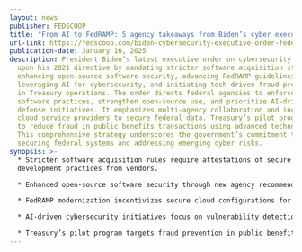```yaml
---
layout: news
publisher: FEDSCOOP
title: "From AI to FedRAMP: 5 agency takeaways from Biden’s cyber executive order"
url-link: https://fedscoop.com/biden-cybersecurity-executive-order-federal-agencies/
publication-date: January 16, 2025
description: President Biden’s latest executive order on cybersecurity builds
  upon his 2021 directive by mandating stricter software acquisition standards,
  enhancing open-source software security, advancing FedRAMP guidelines,
  leveraging AI for cybersecurity, and initiating tech-driven fraud prevention
  in Treasury operations. The order directs federal agencies to enforce secure
  software practices, strengthen open-source use, and prioritize AI-driven cyber
  defense initiatives. It emphasizes multi-agency collaboration and incentivizes
  cloud service providers to secure federal data. Treasury’s pilot program aims
  to reduce fraud in public benefits transactions using advanced technologies.
  This comprehensive strategy underscores the government’s commitment to
  securing federal systems and addressing emerging cyber risks.
synopsis: >-
  * Stricter software acquisition rules require attestations of secure
  development practices from vendors.

  * Enhanced open-source software security through new agency recommendations and assessments.

  * FedRAMP modernization incentivizes secure cloud configurations for federal data protection.

  * AI-driven cybersecurity initiatives focus on vulnerability detection, critical infrastructure defense, and secure AI system design.

  * Treasury’s pilot program targets fraud prevention in public benefits using advanced technology and AI.
---
```

